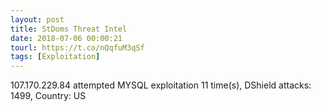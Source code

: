 ```yaml
---
layout: post
title: StDoms Threat Intel
date: 2018-07-06 00:00:21
tourl: https://t.co/nQqfuM3qSf
tags: [Exploitation]
---
```

107.170.229.84 attempted MYSQL exploitation 11 time(s), DShield attacks: 1499, Country: US